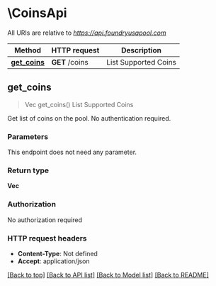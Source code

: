 # \CoinsApi

All URIs are relative to *https://api.foundryusapool.com*

Method | HTTP request | Description
------------- | ------------- | -------------
[**get_coins**](CoinsApi.md#get_coins) | **GET** /coins | List Supported Coins



## get_coins

> Vec<String> get_coins()
List Supported Coins

Get list of coins on the pool. No authentication required.

### Parameters

This endpoint does not need any parameter.

### Return type

**Vec<String>**

### Authorization

No authorization required

### HTTP request headers

- **Content-Type**: Not defined
- **Accept**: application/json

[[Back to top]](#) [[Back to API list]](../README.md#documentation-for-api-endpoints) [[Back to Model list]](../README.md#documentation-for-models) [[Back to README]](../README.md)

